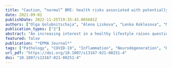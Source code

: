 ```yaml
---
title: "Caution, “normal” BMI: health risks associated with potentially masked individual underweight—EPMA Position Paper 2021"
date: 2021-09-01
publishDate: 2022-11-25T19:35:45.065681Z
authors: ["Olga Golubnitschaja", "Alena Liskova", "Lenka Koklesova", "Marek Samec", "Kamil Biringer", "Dietrich Büsselberg", "Halina Podbielska", "Anatolij A. Kunin", "Maria E. Evsevyeva", "Niva Shapira", "Friedemann Paul", "Carl Erb", "Detlef E. Dietrich", "Dieter Felbel", "Alexander Karabatsiakis", "Rostyslav Bubnov", "Jiri Polivka", "Jiri Polivka", "Colin Birkenbihl", "Holger Fröhlich", "Martin Hofmann-Apitius", "Peter Kubatka"]
publication_types: ["2"]
abstract: "An increasing interest in a healthy lifestyle raises questions about optimal body weight. Evidently, it should be clearly discriminated between the standardised “normal” body weight and individually optimal weight. To this end, the basic principle of personalised medicine “one size does not fit all” has to be applied. Contextually, “normal” but e.g. borderline body mass index might be optimal for one person but apparently suboptimal for another one strongly depending on the individual genetic predisposition, geographic origin, cultural and nutritional habits and relevant lifestyle parameters—all included into comprehensive individual patient profile. Even if only slightly deviant, both overweight and underweight are acknowledged risk factors for a shifted metabolism which, if being not optimised, may strongly contribute to the development and progression of severe pathologies. Development of innovative screening programmes is essential to promote population health by application of health risks assessment, individualised patient profiling and multi-parametric analysis, further used for cost-effective targeted prevention and treatments tailored to the person. The following healthcare areas are considered to be potentially strongly benefiting from the above proposed measures: suboptimal health conditions, sports medicine, stress overload and associated complications, planned pregnancies, periodontal health and dentistry, sleep medicine, eye health and disorders, inflammatory disorders, healing and pain management, metabolic disorders, cardiovascular disease, cancers, psychiatric and neurologic disorders, stroke of known and unknown aetiology, improved individual and population outcomes under pandemic conditions such as COVID-19. In a long-term way, a significantly improved healthcare economy is one of benefits of the proposed paradigm shift from reactive to Predictive, Preventive and Personalised Medicine (PPPM/3PM). A tight collaboration between all stakeholders including scientific community, healthcare givers, patient organisations, policy-makers and educators is essential for the smooth implementation of 3PM concepts in daily practice."
featured: false
publication: "*EPMA Journal*"
tags: ["Pathology", "COVID-19", "Inflammation", "Neurodegeneration", "Health economy", "Health policy", "Cardiovascular disease", "Pregnancy", "Stroke", "Vasoconstriction", "Wound healing", "Molecular patterns", "Disease development", "Cancers", "Nutrition", "Adults", "Anorexia athletica", "Anthropometrics", "Artificial intelligence in medicine", "Big data management", "Biomarker panel", "BMI deviation", "Body fluids", "Body weight", "Communicable", "Deficits", "Elderly", "Endothelin-1", "Fat", "Flammer syndrome", "Healthcare", "Hypoxic effects", "Immune system", "Individualised patient profile", "Innovative population Screening Programme", "Intentional", "Manifestation", "Medical imaging", "Metabolic pathways", "Microbiome", "Modelling", "Multi-level diagnostics", "Multi-parametric analysis", "Neurology", "Non-communicable disorders", "Overweight", "Population health", "Predictive preventive personalised medicine (3PM/PPPM)", "Progression", "Reproductive dysfunction", "ROS", "Sports medicine", "Systemic ischemia", "Underweight", "Unintentional", "Weight loss", "Well-being", "Youth"]
url_pdf: "https://doi.org/10.1007/s13167-021-00251-4"
doi: "10.1007/s13167-021-00251-4"
---
```


